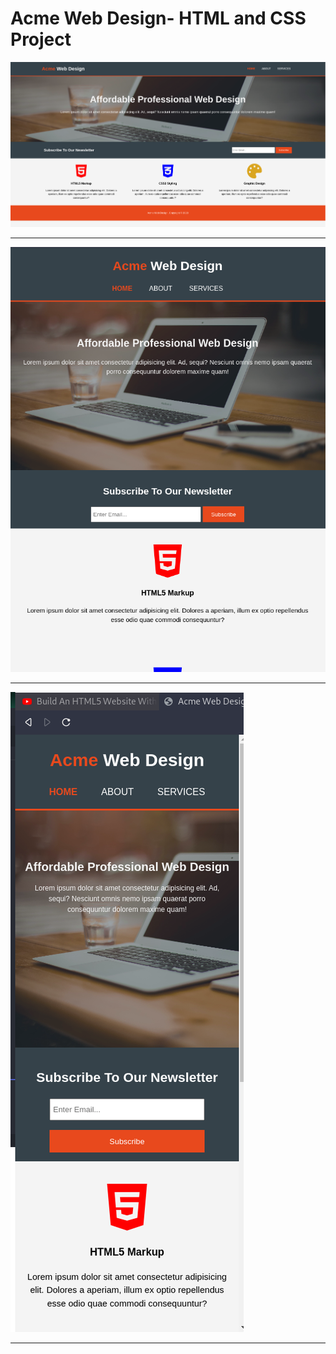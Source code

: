 <h1>Acme Web Design- HTML and CSS Project</h1>

![](./screenshot3.png)

<hr>

![](./screenshot2.png)

<hr>

![](./screenshot1.png)

<hr>

